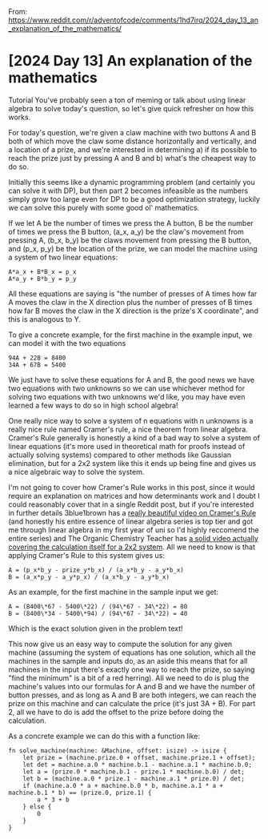 From: 
https://www.reddit.com/r/adventofcode/comments/1hd7irq/2024_day_13_an_explanation_of_the_mathematics/

# [2024 Day 13] An explanation of the mathematics

Tutorial
You've probably seen a ton of meming or talk about using linear algebra to solve today's question, 
so let's give quick refresher on how this works.

For today's question, we're given a claw machine with two buttons A and B both of which move the 
claw some distance horizontally and vertically, and a location of a prize, and we're interested in 
determining a) if its possible to reach the prize just by pressing A and B and b) what's the 
cheapest way to do so.

Initially this seems like a dynamic programming problem (and certainly you can solve it with DP), 
but then part 2 becomes infeasible as the numbers simply grow too large even for DP to be a good 
optimization strategy, luckily we can solve this purely with some good ol' mathematics.

If we let A be the number of times we press the A button, B be the number of times we press 
the B button, (a_x, a_y) be the claw's movement from pressing A, (b_x, b_y) be the claws movement 
from pressing the B button, and (p_x, p_y) be the location of the prize, we can model the machine 
using a system of two linear equations:

```
A*a_x + B*B_x = p_x
A*a_y + B*b_y = p_y
```

All these equations are saying is "the number of presses of A times how far A moves the claw in 
the X direction plus the number of presses of B times how far B moves the claw in the X direction 
is the prize's X coordinate", and this is analogous to Y.

To give a concrete example, for the first machine in the example input, we can model it with the 
two equations

```
94A + 22B = 8400
34A + 67B = 5400
```

We just have to solve these equations for A and B, the good news we have two equations with two 
unknowns so we can use whichever method for solving two equations with two unknowns we'd like, 
you may have even learned a few ways to do so in high school algebra!

One really nice way to solve a system of n equations with n unknowns is a really nice rule named 
Cramer's rule, a nice theorem from linear algebra. Cramer's Rule generally is honestly a kind of 
a bad way to solve a system of linear equations (it's more used in theoretical math for proofs 
instead of actually solving systems) compared to other methods like Gaussian elimination, but 
for a 2x2 system like this it ends up being fine and gives us a nice algebraic way to solve the 
system.

I'm not going to cover how Cramer's Rule works in this post, since it would require an explanation 
on matrices and how determinants work and I doubt I could reasonably cover that in a single Reddit 
post, but if you're interested in further details 3blue1brown has a [really beautiful video on 
Cramer's Rule](https://www.youtube.com/watch?v=jBsC34PxzoM) (and honestly his entire essence of 
linear algebra series is top tier and got me through linear algebra in my first year of uni so 
I'd highly reccomend the entire series) 
and The Organic Chemistry Teacher has [a solid video actually covering the calculation itself 
for a 2x2 system](https://www.youtube.com/watch?v=vXqlIOX2itM). All we need to know is that 
applying Cramer's Rule to this system gives us:

```
A = (p_x*b_y - prize_y*b_x) / (a_x*b_y - a_y*b_x)
B = (a_x*p_y - a_y*p_x) / (a_x*b_y - a_y*b_x)
```

As an example, for the first machine in the sample input we get:

```
A = (8400\*67 - 5400\*22) / (94\*67 - 34\*22) = 80
B = (8400\*34 - 5400\*94) / (94\*67 - 34\*22) = 40
```

Which is the exact solution given in the problem text!

This now give us an easy way to compute the solution for any given machine (assuming the system 
of equations has one solution, which all the machines in the sample and inputs do, as an aside 
this means that for all machines in the input there's exactly one way to reach the prize, so 
saying "find the minimum" is a bit of a red herring). All we need to do is plug the machine's 
values into our formulas for A and B and we have the number of button presses, and as long 
as A and B are both integers, we can reach the prize on this machine and can calculate the 
price (it's just 3A + B). For part 2, all we have to do is add the offset to the prize before 
doing the calculation.

As a concrete example we can do this with a function like:

```
fn solve_machine(machine: &Machine, offset: isize) -> isize {
    let prize = (machine.prize.0 + offset, machine.prize.1 + offset);
    let det = machine.a.0 * machine.b.1 - machine.a.1 * machine.b.0;
    let a = (prize.0 * machine.b.1 - prize.1 * machine.b.0) / det;
    let b = (machine.a.0 * prize.1 - machine.a.1 * prize.0) / det;
    if (machine.a.0 * a + machine.b.0 * b, machine.a.1 * a + machine.b.1 * b) == (prize.0, prize.1) {
        a * 3 + b
    } else {
        0
    }
}
```